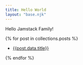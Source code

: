 ```yaml
---
title: Hello World
layout: "base.njk"
---
```


<p>Hello Jamstack Family!</p>

{% for post in collections.posts %}

- [{{post.data.title}}]({{post.url}})

{% endfor %}
